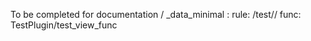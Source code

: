 ---
---

To be completed for documentation / _data_minimal :
rule: /test/<test>/
func: TestPlugin/test_view_func
